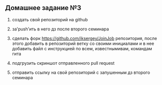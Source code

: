## Домашнее задание №3

1. создать свой репозиторий на github

2. за'push'ить в него дз после второго семинара

3. сделать форк https://github.com/iksergey/JoinJob репозитория,
после этого добавить в репозиторий ветку со своими инициалами и в нее добавить
файл с инструкцией по всем, известнымивам, командам гита

4. подгрузить скриншот отправленного pull request

5. отправить ссылку на свой репозиторий с запушенным дз второго семинара
